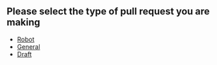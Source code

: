 ## Please select the type of pull request you are making

- [Robot](?expand=1&template=robot_pull_request_template.md)
- [General](?expand=1&template=general_pull_request_template.md)
- [Draft](?expand=1&template=draft_template.md)
